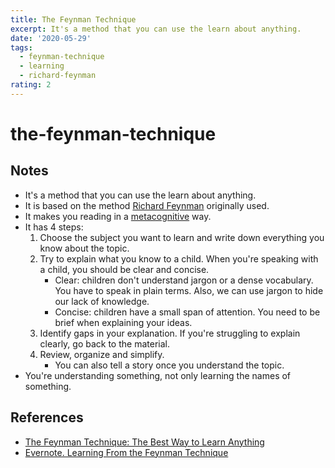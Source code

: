```yaml
---
title: The Feynman Technique
excerpt: It's a method that you can use the learn about anything.
date: '2020-05-29'
tags:
  - feynman-technique
  - learning
  - richard-feynman
rating: 2
---
```


# the-feynman-technique

## Notes

* It's a method that you can use the learn about anything.
* It is based on the method [Richard Feynman](https://github.com/arantespp/arantespp.com/tree/b6972d031c3b14786c74e4cbe8941b4cc5f36c0f/zettelkasten/richard-feynman/README.md) originally used.
* It makes you reading in a [metacognitive](https://github.com/arantespp/arantespp.com/tree/b6972d031c3b14786c74e4cbe8941b4cc5f36c0f/zettelkasten/reading-metacognitively/README.md) way.
* It has 4 steps:
  1. Choose the subject you want to learn and write down everything you know about the topic.
  2. Try to explain what you know to a child. When you're speaking with a child, you should be clear and concise.
     * Clear: children don't understand jargon or a dense vocabulary. You have to speak in plain terms. Also, we can use jargon to hide our lack of knowledge.
     * Concise: children have a small span of attention. You need to be brief when explaining your ideas.
  3. Identify gaps in your explanation. If you're struggling to explain clearly, go back to the material.
  4. Review, organize and simplify.
     * You can also tell a story once you understand the topic.
* You're understanding something, not only learning the names of something.

## References

* [The Feynman Technique: The Best Way to Learn Anything](https://fs.blog/2012/04/feynman-technique/)
* [Evernote. Learning From the Feynman Technique](https://medium.com/taking-note/learning-from-the-feynman-technique-5373014ad230)

